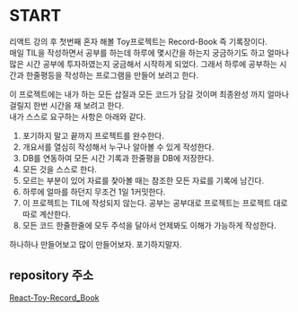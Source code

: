 # START

리액트 강의 후 첫번째 혼자 해볼 Toy프로젝트는 Record-Book 즉 기록장이다.  
매일 TIL을 작성하면서 공부를 하는데 하루에 몇시간을 하는지 궁금하기도 하고 얼마나 많은 시간 공부에 투자하였는지 궁금해서 시작하게 되었다. 그래서 하루에 공부하는 시간과 한줄평등을 작성하는 프로그램을 만들어 보려고 한다.

이 프로젝트에는 내가 하는 모든 삽질과 모든 코드가 담길 것이며 최종완성 까지 얼마나 걸릴지 한번 시간을 재 보려고 한다.  
내가 스스로 요구하는 사항은 아래와 같다.

1. 포기하지 말고 끝까지 프로젝트를 완수한다.
2. 개요서를 열심히 작성해서 누구나 알아볼 수 있게 작성한다.
3. DB를 연동하여 모든 시간 기록과 한줄평을 DB에 저장한다.
4. 모든 것을 스스로 한다.
5. 모르는 부분이 있어 자료를 찾아볼 때는 참조한 모든 자료를 기록에 남긴다.
6. 하루에 얼마를 하던지 무조건 1일 1커밋한다.
7. 이 프로젝트는 TIL에 작성되지 않는다. 공부는 공부대로 프로젝트는 프로젝트 대로 따로 계산한다.
8. 모든 코드 한줄한줄에 모두 주석을 달아서 언제봐도 이해가 가능하게 작성한다.

하나하나 만들어보고 많이 만들어보자. 포기하지말자.

## repository 주소

[React-Toy-Record_Book](https://github.com/MyoungSeob-Pohang/React-Toy-Record_Book)
